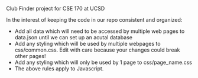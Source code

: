 Club Finder project for CSE 170 at UCSD

In the interest of keeping the code in our repo consistent and organized:

- Add all data which will need to be accessed by multiple web pages to data.json until we can set up an acutal database
- Add any styling which will be used by multiple webpages to css/common.css. Edit with care because your changes could break other pages!
- Add any styling which will only be used by 1 page to css/page_name.css
- The above rules apply to Javascript.

